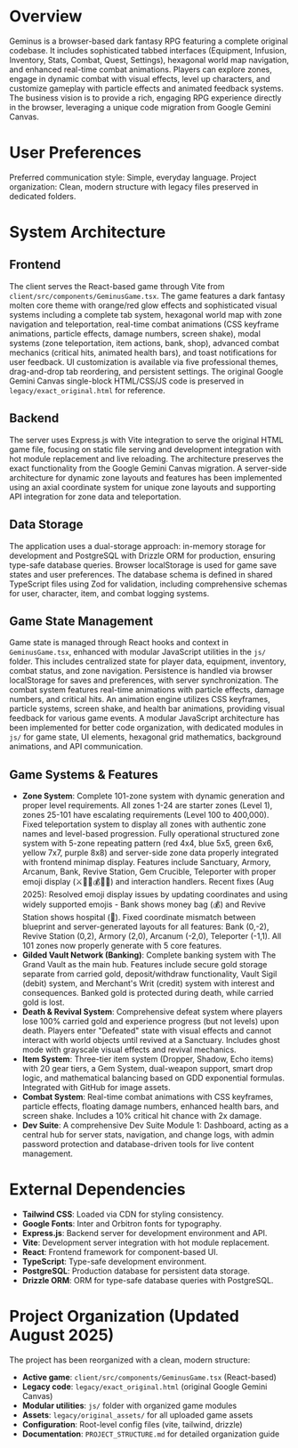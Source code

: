 # Overview
Geminus is a browser-based dark fantasy RPG featuring a complete original codebase. It includes sophisticated tabbed interfaces (Equipment, Infusion, Inventory, Stats, Combat, Quest, Settings), hexagonal world map navigation, and enhanced real-time combat animations. Players can explore zones, engage in dynamic combat with visual effects, level up characters, and customize gameplay with particle effects and animated feedback systems. The business vision is to provide a rich, engaging RPG experience directly in the browser, leveraging a unique code migration from Google Gemini Canvas.

# User Preferences
Preferred communication style: Simple, everyday language.
Project organization: Clean, modern structure with legacy files preserved in dedicated folders.

# System Architecture

## Frontend
The client serves the React-based game through Vite from `client/src/components/GeminusGame.tsx`. The game features a dark fantasy molten core theme with orange/red glow effects and sophisticated visual systems including a complete tab system, hexagonal world map with zone navigation and teleportation, real-time combat animations (CSS keyframe animations, particle effects, damage numbers, screen shake), modal systems (zone teleportation, item actions, bank, shop), advanced combat mechanics (critical hits, animated health bars), and toast notifications for user feedback. UI customization is available via five professional themes, drag-and-drop tab reordering, and persistent settings. The original Google Gemini Canvas single-block HTML/CSS/JS code is preserved in `legacy/exact_original.html` for reference.

## Backend
The server uses Express.js with Vite integration to serve the original HTML game file, focusing on static file serving and development integration with hot module replacement and live reloading. The architecture preserves the exact functionality from the Google Gemini Canvas migration. A server-side architecture for dynamic zone layouts and features has been implemented using an axial coordinate system for unique zone layouts and supporting API integration for zone data and teleportation.

## Data Storage
The application uses a dual-storage approach: in-memory storage for development and PostgreSQL with Drizzle ORM for production, ensuring type-safe database queries. Browser localStorage is used for game save states and user preferences. The database schema is defined in shared TypeScript files using Zod for validation, including comprehensive schemas for user, character, item, and combat logging systems.

## Game State Management
Game state is managed through React hooks and context in `GeminusGame.tsx`, enhanced with modular JavaScript utilities in the `js/` folder. This includes centralized state for player data, equipment, inventory, combat status, and zone navigation. Persistence is handled via browser localStorage for saves and preferences, with server synchronization. The combat system features real-time animations with particle effects, damage numbers, and critical hits. An animation engine utilizes CSS keyframes, particle systems, screen shake, and health bar animations, providing visual feedback for various game events. A modular JavaScript architecture has been implemented for better code organization, with dedicated modules in `js/` for game state, UI elements, hexagonal grid mathematics, background animations, and API communication.

## Game Systems & Features
- **Zone System**: Complete 101-zone system with dynamic generation and proper level requirements. All zones 1-24 are starter zones (Level 1), zones 25-101 have escalating requirements (Level 100 to 400,000). Fixed teleportation system to display all zones with authentic zone names and level-based progression. Fully operational structured zone system with 5-zone repeating pattern (red 4x4, blue 5x5, green 6x6, yellow 7x7, purple 8x8) and server-side zone data properly integrated with frontend minimap display. Features include Sanctuary, Armory, Arcanum, Bank, Revive Station, Gem Crucible, Teleporter with proper emoji display (⚔️🔮🌀💰🏥💎) and interaction handlers. Recent fixes (Aug 2025): Resolved emoji display issues by updating coordinates and using widely supported emojis - Bank shows money bag (💰) and Revive Station shows hospital (🏥). Fixed coordinate mismatch between blueprint and server-generated layouts for all features: Bank (0,-2), Revive Station (0,2), Armory (2,0), Arcanum (-2,0), Teleporter (-1,1). All 101 zones now properly generate with 5 core features.
- **Gilded Vault Network (Banking)**: Complete banking system with The Grand Vault as the main hub. Features include secure gold storage separate from carried gold, deposit/withdraw functionality, Vault Sigil (debit) system, and Merchant's Writ (credit) system with interest and consequences. Banked gold is protected during death, while carried gold is lost.
- **Death & Revival System**: Comprehensive defeat system where players lose 100% carried gold and experience progress (but not levels) upon death. Players enter "Defeated" state with visual effects and cannot interact with world objects until revived at a Sanctuary. Includes ghost mode with grayscale visual effects and revival mechanics.
- **Item System**: Three-tier item system (Dropper, Shadow, Echo items) with 20 gear tiers, a Gem System, dual-weapon support, smart drop logic, and mathematical balancing based on GDD exponential formulas. Integrated with GitHub for image assets.
- **Combat System**: Real-time combat animations with CSS keyframes, particle effects, floating damage numbers, enhanced health bars, and screen shake. Includes a 10% critical hit chance with 2x damage.
- **Dev Suite**: A comprehensive Dev Suite Module 1: Dashboard, acting as a central hub for server stats, navigation, and change logs, with admin password protection and database-driven tools for live content management.

# External Dependencies
- **Tailwind CSS**: Loaded via CDN for styling consistency.
- **Google Fonts**: Inter and Orbitron fonts for typography.
- **Express.js**: Backend server for development environment and API.
- **Vite**: Development server integration with hot module replacement.
- **React**: Frontend framework for component-based UI.
- **TypeScript**: Type-safe development environment.
- **PostgreSQL**: Production database for persistent data storage.
- **Drizzle ORM**: ORM for type-safe database queries with PostgreSQL.

# Project Organization (Updated August 2025)
The project has been reorganized with a clean, modern structure:
- **Active game**: `client/src/components/GeminusGame.tsx` (React-based)
- **Legacy code**: `legacy/exact_original.html` (original Google Gemini Canvas)
- **Modular utilities**: `js/` folder with organized game modules
- **Assets**: `legacy/original_assets/` for all uploaded game assets
- **Configuration**: Root-level config files (vite, tailwind, drizzle)
- **Documentation**: `PROJECT_STRUCTURE.md` for detailed organization guide